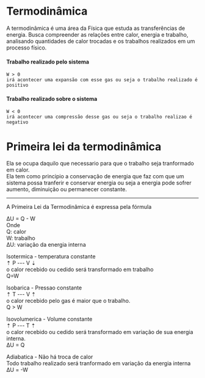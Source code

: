 # Termodinâmica
A termodinâmica é uma área da Física que estuda as transferências de energia. Busca compreender as relações entre calor, energia e trabalho, analisando quantidades de calor trocadas e os trabalhos realizados em um processo físico.

#### Trabalho realizado pelo sistema
    W > 0
    irá acontecer uma expansão com esse gas ou seja o trabalho realizado é positivo
#### Trabalho realizado sobre o sistema
    W < 0
    irá acontecer uma compressão desse gas ou seja o trabalho realizao é negativo
# Primeira lei da termodinâmica
Ela se ocupa daquilo que necessario para que o trabalho seja tranformado em calor.\
Ela tem como principio a conservação de energia que faz com que um sistema possa tranferir e conservar energia ou seja a energia pode sofrer aumento, diminuição ou permanecer constante.

-----
A Primeira Lei da Termodinâmica é expressa pela fórmula

ΔU = Q - W \
Onde\
Q: calor\
W: trabalho\
ΔU: variação da energia interna

Isotermica - temperatura constante\
⇡ P --- V ⇣\
o calor recebido ou cedido será transformado em trabalho\
Q=W

Isobarica - Pressao constante\
⇡ T --- V ⇡\
o calor recebido pelo gas é maior que o trabalho.\
Q > W

Isovolumerica - Volume constante\
⇡ P --- T ⇡\
o calor recebido ou cedido será transformado em variação de sua energia interna.\
ΔU = Q

Adiabatica - Não há troca de calor\
Todo trabalho realizado será tranformado em variação da energia interna\
ΔU = -W 